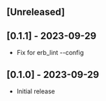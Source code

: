 ## [Unreleased]

## [0.1.1] - 2023-09-29

- Fix for erb_lint --config

## [0.1.0] - 2023-09-29

- Initial release

